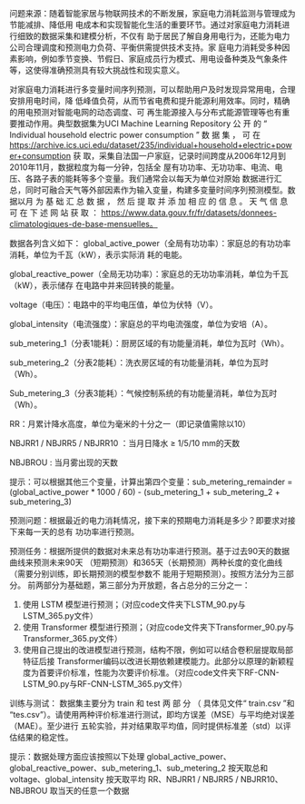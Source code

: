 问题来源：随着智能家居与物联网技术的不断发展，家庭电力消耗监测与管理成为节能减排、降低用 电成本和实现智能化生活的重要环节。通过对家庭电力消耗进行细致的数据采集和建模分析，不仅有 助于居民了解自身用电行为，还能为电力公司合理调度和预测电力负荷、平衡供需提供技术支持。家 庭电力消耗受多种因素影响，例如季节变换、节假日、家庭成员行为模式、用电设备种类及气象条件 等，这使得准确预测具有较大挑战性和现实意义。

对家庭电力消耗进行多变量时间序列预测，可以帮助用户及时发现异常用电，合理安排用电时间，降 低峰值负荷，从而节省电费和提升能源利用效率。同时，精确的用电预测对智能电网的动态调度、可 再生能源接入与分布式能源管理等也有重要推动作用。典型数据集为UCI Machine Learning  Repository 公 开 的 “ Individual household electric power consumption ” 数 据 集 ， 可 在 https://archive.ics.uci.edu/dataset/235/individual+household+electric+power+consumption 获 取，采集自法国一户家庭，记录时间跨度从2006年12月到2010年11月，数据粒度为每一分钟，包括全 屋有功功率、无功功率、电流、电压、各路子表的能耗等多个变量。我们通常会以每天为单位对原始 数据进行汇总，同时可融合天气等外部因素作为输入变量，构建多变量时间序列预测模型。数据以月 为 基 础 汇 总 数 据 ， 然 后 提 取 并 添 加 相 应 的 信 息 。 天 气 信 息 可 在 下 述 网 站 获 取 ： https://www.data.gouv.fr/fr/datasets/donnees-climatologiques-de-base-mensuelles。

数据各列含义如下： global_active_power（全局有功功率）：家庭总的有功功率消耗，单位为千瓦（kW），表示实际消 耗的电能。

global_reactive_power（全局无功功率）：家庭总的无功功率消耗，单位为千瓦（kW），表示储存 在电路中并来回转换的能量。 

voltage（电压）：电路中的平均电压值，单位为伏特（V）。 

global_intensity（电流强度）：家庭总的平均电流强度，单位为安培（A）。 

sub_metering_1（分表1能耗）：厨房区域的有功能量消耗，单位为瓦时（Wh）。 

sub_metering_2（分表2能耗）：洗衣房区域的有功能量消耗，单位为瓦时（Wh）。 

Sub_metering_3（分表3能耗）：气候控制系统的有功能量消耗，单位为瓦时（Wh）。 

RR：月累计降水高度，单位为毫米的十分之一（即记录值需除以10） 

NBJRR1 / NBJRR5 / NBJRR10 ：当月日降水 ≥ 1/5/10 mm的天数 

NBJBROU : 当月雾出现的天数 

提示：可以根据其他三个变量，计算出第四个变量：sub_metering_remainder =  (global_active_power * 1000 / 60) - (sub_metering_1 + sub_metering_2 + sub_metering_3) 

预测问题：根据最近的电力消耗情况，接下来的预期电力消耗是多少？即要求对接下来每一天的总有 功功率进行预测。 

预测任务：根据所提供的数据对未来总有功功率进行预测。基于过去90天的数据曲线来预测未来90天 （短期预测）和365天（长期预测）两种长度的变化曲线（需要分别训练，即长期预测的模型参数不 能用于短期预测）。按照方法分为三部分。 前两部分为基础题，第三部分为开放题，各占总分的三分之一： 
1. 使用 LSTM 模型进行预测；（对应code文件夹下LSTM_90.py与LSTM_365.py文件）
2. 使用 Transformer 模型进行预测；（对应code文件夹下Transformer_90.py与Transformer_365.py文件）
3. 使用自己提出的改进模型进行预测，结构不限，例如可以结合卷积层提取局部特征后接 Transformer编码以改进长期依赖建模能力。此部分以原理的新颖程度为首要评价标准，性能为次要评价标准。（对应code文件夹下RF-CNN-LSTM_90.py与RF-CNN-LSTM_365.py文件）

训练与测试： 数据集主要分为 train 和 test 两 部 分 （ 具体见文件“ train.csv ”和 “tes.csv”）。请使用两种评价标准进行测试，即均方误差（MSE）与平均绝对误差（MAE）。至少进行 五轮实验，并对结果取平均值，同时提供标准差（std）以评估结果的稳定性。 

提示：数据处理方面应该按照以下处理 global_active_power、global_reactive_power、sub_metering_1、sub_metering_2 按天取总和 voltage、global_intensity 按天取平均 RR、NBJRR1 / NBJRR5 / NBJRR10、NBJBROU 取当天的任意一个数据
